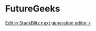 # FutureGeeks

[Edit in StackBlitz next generation editor ⚡️](https://stackblitz.com/~/github.com/The-Ruffian-Collective/FutureGeeks)